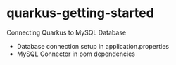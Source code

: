 # quarkus-getting-started

Connecting Quarkus to MySQL Database

* Database connection setup in application.properties
* MySQL Connector in pom dependencies
